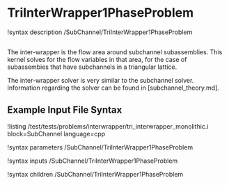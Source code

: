 # TriInterWrapper1PhaseProblem

!syntax description /SubChannel/TriInterWrapper1PhaseProblem

##

<!-- -->

The inter-wrapper is the flow area around subchannel subassemblies.
This kernel solves for the flow variables in that area, for the case of subassembies that have subchannels in a triangular lattice.

The inter-wrapper solver is very similar to the subchannel solver. Information regarding the solver can be found in [subchannel_theory.md].

## Example Input File Syntax

!listing /test/tests/problems/interwrapper/tri_interwrapper_monolithic.i block=SubChannel language=cpp

!syntax parameters /SubChannel/TriInterWrapper1PhaseProblem

!syntax inputs /SubChannel/TriInterWrapper1PhaseProblem

!syntax children /SubChannel/TriInterWrapper1PhaseProblem
